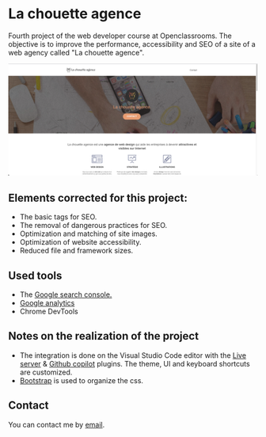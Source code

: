 # La chouette agence

Fourth project of the web developer course at Openclassrooms. The objective is to improve the performance, accessibility and SEO of a site of a web agency called "La chouette agence".

![image du site](image_du_site.png)

## Elements corrected for this project:

- The basic tags for SEO.
- The removal of dangerous practices for SEO.
- Optimization and matching of site images.
- Optimization of website accessibility.
- Reduced file and framework sizes.

## Used tools

- The [Google search console.](https://search.google.com/)
- [Google analytics](https://analytics.google.com/)
- Chrome DevTools


## Notes on the realization of the project

- The integration is done on the Visual Studio Code editor with the [Live server](https://marketplace.visualstudio.com/items?itemName=ritwickdey.LiveServer) & [Github copilot](https://copilot.github.com/) plugins. The theme, UI and keyboard shortcuts are customized.
- [Bootstrap](https://getbootstrap.com/) is used to organize the css.

## Contact

You can contact me by [email](jeremy.lorette@outlook.com).
